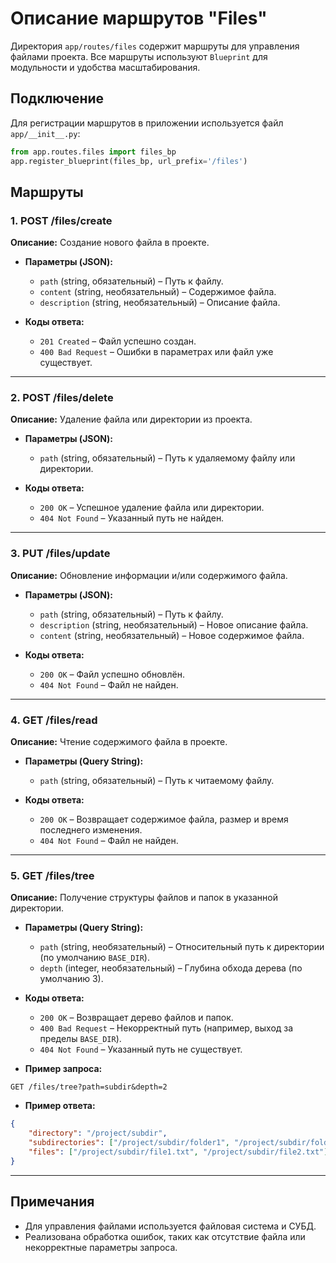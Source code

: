 # Описание маршрутов "Files"

Директория `app/routes/files` содержит маршруты для управления файлами проекта. Все маршруты используют `Blueprint` для модульности и удобства масштабирования.

## Подключение
Для регистрации маршрутов в приложении используется файл `app/__init__.py`:
```python
from app.routes.files import files_bp
app.register_blueprint(files_bp, url_prefix='/files')
```

## Маршруты

### 1. **POST /files/create**
**Описание:** Создание нового файла в проекте.

- **Параметры (JSON):**
  - `path` (string, обязательный) – Путь к файлу.
  - `content` (string, необязательный) – Содержимое файла.
  - `description` (string, необязательный) – Описание файла.

- **Коды ответа:**
  - `201 Created` – Файл успешно создан.
  - `400 Bad Request` – Ошибки в параметрах или файл уже существует.

---

### 2. **POST /files/delete**
**Описание:** Удаление файла или директории из проекта.

- **Параметры (JSON):**
  - `path` (string, обязательный) – Путь к удаляемому файлу или директории.

- **Коды ответа:**
  - `200 OK` – Успешное удаление файла или директории.
  - `404 Not Found` – Указанный путь не найден.

---

### 3. **PUT /files/update**
**Описание:** Обновление информации и/или содержимого файла.

- **Параметры (JSON):**
  - `path` (string, обязательный) – Путь к файлу.
  - `description` (string, необязательный) – Новое описание файла.
  - `content` (string, необязательный) – Новое содержимое файла.

- **Коды ответа:**
  - `200 OK` – Файл успешно обновлён.
  - `404 Not Found` – Файл не найден.

---

### 4. **GET /files/read**
**Описание:** Чтение содержимого файла в проекте.

- **Параметры (Query String):**
  - `path` (string, обязательный) – Путь к читаемому файлу.

- **Коды ответа:**
  - `200 OK` – Возвращает содержимое файла, размер и время последнего изменения.
  - `404 Not Found` – Файл не найден.

---

### 5. **GET /files/tree**
**Описание:** Получение структуры файлов и папок в указанной директории.

- **Параметры (Query String):**
  - `path` (string, необязательный) – Относительный путь к директории (по умолчанию `BASE_DIR`).
  - `depth` (integer, необязательный) – Глубина обхода дерева (по умолчанию 3).

- **Коды ответа:**
  - `200 OK` – Возвращает дерево файлов и папок.
  - `400 Bad Request` – Некорректный путь (например, выход за пределы `BASE_DIR`).
  - `404 Not Found` – Указанный путь не существует.

- **Пример запроса:**
```
GET /files/tree?path=subdir&depth=2
```

- **Пример ответа:**
```json
{
    "directory": "/project/subdir",
    "subdirectories": ["/project/subdir/folder1", "/project/subdir/folder2"],
    "files": ["/project/subdir/file1.txt", "/project/subdir/file2.txt"]
}
```

---

## Примечания
- Для управления файлами используется файловая система и СУБД.
- Реализована обработка ошибок, таких как отсутствие файла или некорректные параметры запроса.